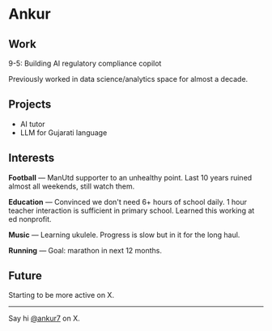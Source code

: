# Ankur

## Work
9-5: Building AI regulatory compliance copilot

Previously worked in data science/analytics space for almost a decade.

## Projects
- AI tutor
- LLM for Gujarati language

## Interests
**Football** — ManUtd supporter to an unhealthy point. Last 10 years ruined almost all weekends, still watch them.

**Education** — Convinced we don't need 6+ hours of school daily. 1 hour teacher interaction is sufficient in primary school. Learned this working at ed nonprofit.

**Music** — Learning ukulele. Progress is slow but in it for the long haul.

**Running** — Goal: marathon in next 12 months.

## Future
Starting to be more active on X.

---

Say hi [@ankur7](https://x.com/_ankur7) on X.